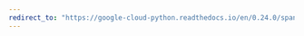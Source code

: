 ```yaml
---
redirect_to: "https://google-cloud-python.readthedocs.io/en/0.24.0/spanner-session-api.html"
---
```

